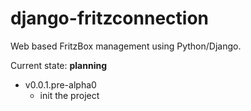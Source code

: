 # django-fritzconnection

Web based FritzBox management using Python/Django.


Current state: **planning**

* v0.0.1.pre-alpha0
  * init the project
